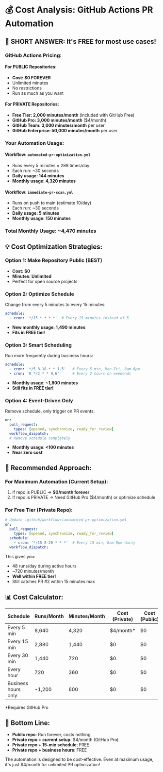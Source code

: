 # 💰 Cost Analysis: GitHub Actions PR Automation

## 🎉 SHORT ANSWER: It's FREE for most use cases!

### GitHub Actions Pricing:

#### For PUBLIC Repositories:
- **Cost: $0 FOREVER**
- Unlimited minutes
- No restrictions
- Run as much as you want

#### For PRIVATE Repositories:
- **Free Tier: 2,000 minutes/month** (included with GitHub Free)
- **GitHub Pro: 3,000 minutes/month** ($4/month)
- **GitHub Team: 3,000 minutes/month** per user
- **GitHub Enterprise: 50,000 minutes/month** per user

### Your Automation Usage:

#### Workflow: `automated-pr-optimization.yml`
- Runs every 5 minutes = 288 times/day
- Each run: ~30 seconds
- **Daily usage: 144 minutes**
- **Monthly usage: 4,320 minutes**

#### Workflow: `immediate-pr-scan.yml`
- Runs on push to main (estimate 10/day)
- Each run: ~30 seconds
- **Daily usage: 5 minutes**
- **Monthly usage: 150 minutes**

### Total Monthly Usage: ~4,470 minutes

## 💡 Cost Optimization Strategies:

### Option 1: Make Repository Public (BEST)
- **Cost: $0**
- **Minutes: Unlimited**
- Perfect for open source projects

### Option 2: Optimize Schedule
Change from every 5 minutes to every 15 minutes:
```yaml
schedule:
  - cron: '*/15 * * * *'  # Every 15 minutes instead of 5
```
- **New monthly usage: 1,490 minutes**
- **Fits in FREE tier!**

### Option 3: Smart Scheduling
Run more frequently during business hours:
```yaml
schedule:
  - cron: '*/5 8-18 * * 1-5'   # Every 5 min, Mon-Fri, 8am-6pm
  - cron: '0 */2 * * 0,6'      # Every 2 hours on weekends
```
- **Monthly usage: ~1,800 minutes**
- **Still fits in FREE tier!**

### Option 4: Event-Driven Only
Remove schedule, only trigger on PR events:
```yaml
on:
  pull_request:
    types: [opened, synchronize, ready_for_review]
  workflow_dispatch:
  # Remove schedule completely
```
- **Monthly usage: <100 minutes**
- **Near zero cost**

## 🚀 Recommended Approach:

### For Maximum Automation (Current Setup):
1. If repo is PUBLIC → **$0/month forever**
2. If repo is PRIVATE → Need GitHub Pro ($4/month) or optimize schedule

### For Free Tier (Private Repo):
```yaml
# Update .github/workflows/automated-pr-optimization.yml
on:
  pull_request:
    types: [opened, synchronize, ready_for_review]
  schedule:
    - cron: '*/15 8-20 * * *'  # Every 15 min, 8am-8pm daily
  workflow_dispatch:
```
This gives you:
- 48 runs/day during active hours
- ~720 minutes/month
- **Well within FREE tier!**
- Still catches PR #2 within 15 minutes max

## 📊 Cost Calculator:

| Schedule | Runs/Month | Minutes/Month | Cost (Private) | Cost (Public) |
|----------|------------|---------------|----------------|---------------|
| Every 5 min | 8,640 | 4,320 | $4/month* | $0 |
| Every 15 min | 2,880 | 1,440 | $0 | $0 |
| Every 30 min | 1,440 | 720 | $0 | $0 |
| Every hour | 720 | 360 | $0 | $0 |
| Business hours only | ~1,200 | 600 | $0 | $0 |

*Requires GitHub Pro

## 🎯 Bottom Line:

- **Public repo**: Run forever, costs nothing
- **Private repo + current setup**: $4/month (GitHub Pro)
- **Private repo + 15-min schedule**: FREE
- **Private repo + business hours**: FREE

The automation is designed to be cost-effective. Even at maximum usage, it's just $4/month for unlimited PR optimization!
